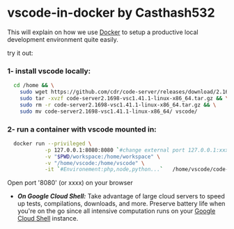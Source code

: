 # vscode-in-docker by Casthash532

This will explain on how we use [Docker](https://www.docker.com/) to setup a productive local development environment quite easily.

try it out:  

### 1- install vscode locally:
```bash
  cd /home && \
	sudo wget https://github.com/cdr/code-server/releases/download/2.1698/code-server2.1698-vsc1.41.1-linux-x86_64.tar.gz && \
	sudo tar -xvzf code-server2.1698-vsc1.41.1-linux-x86_64.tar.gz && \
	sudo rm -r code-server2.1698-vsc1.41.1-linux-x86_64.tar.gz && \
	sudo mv code-server2.1698-vsc1.41.1-linux-x86_64/ vscode/ 
```

### 2- run a container with vscode mounted in:
```bash
  docker run --privileged \
            -p 127.0.0.1:8080:8080 `#change external port 127.0.0.1:xxxx:8080 for multiple environements` \
            -v "$PWD/workspace:/home/workspace" \
            -v "/home/vscode:/home/vscode" \
            -it `#Environement:php,node,python...`   /home/vscode/code-server --auth none
```
Open port '8080' (or xxxx) on your browser
- ***On Google Cloud Shell:*** Take advantage of large cloud servers to speed up tests,
  compilations, downloads, and more. Preserve battery life when you're on the go
  since all intensive computation runs on your [Google Cloud Shell](https://console.cloud.google.com/) instance.




           
